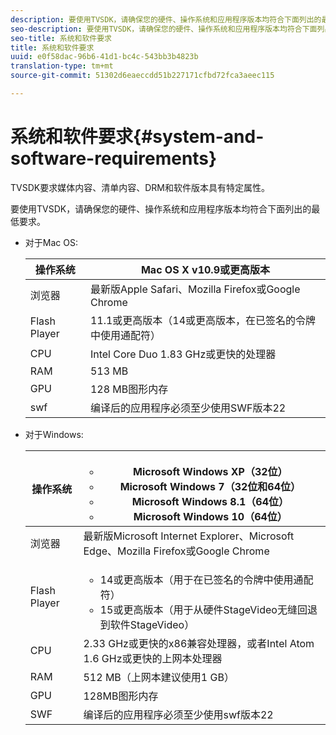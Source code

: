 ```yaml
---
description: 要使用TVSDK，请确保您的硬件、操作系统和应用程序版本均符合下面列出的最低要求。
seo-description: 要使用TVSDK，请确保您的硬件、操作系统和应用程序版本均符合下面列出的最低要求。
seo-title: 系统和软件要求
title: 系统和软件要求
uuid: e0f58dac-96b6-41d1-bc4c-543bb3b4823b
translation-type: tm+mt
source-git-commit: 51302d6eaeccdd51b227171cfbd72fca3aeec115

---
```



# 系统和软件要求{#system-and-software-requirements}

TVSDK要求媒体内容、清单内容、DRM和软件版本具有特定属性。

要使用TVSDK，请确保您的硬件、操作系统和应用程序版本均符合下面列出的最低要求。

<!--<a id="section_FD9C110E85BB483B869FBB94E5662710"></a>-->

* 对于Mac OS:

   | 操作系统 | Mac OS X v10.9或更高版本 |
   |---|---|
   | 浏览器 | 最新版Apple Safari、Mozilla Firefox或Google Chrome |
   | Flash Player | 11.1或更高版本（14或更高版本，在已签名的令牌中使用通配符） |
   | CPU | Intel Core Duo 1.83 GHz或更快的处理器 |
   | RAM | 513 MB |
   | GPU | 128 MB图形内存 |
   | swf | 编译后的应用程序必须至少使用SWF版本22 |

* 对于Windows:

   | 操作系统 | <ul><li>Microsoft Windows XP（32位）</li><li>Microsoft Windows 7（32位和64位）</li><li>Microsoft Windows 8.1（64位）</li><li>Microsoft Windows 10（64位）</li></ul> |
   |---|---|
   | 浏览器 | 最新版Microsoft Internet Explorer、Microsoft Edge、Mozilla Firefox或Google Chrome |
   | Flash Player | <ul><li>14或更高版本（用于在已签名的令牌中使用通配符）</li><li>15或更高版本（用于从硬件StageVideo无缝回退到软件StageVideo）</li></ul> |
   | CPU | 2.33 GHz或更快的x86兼容处理器，或者Intel Atom 1.6 GHz或更快的上网本处理器 |
   | RAM | 512 MB（上网本建议使用1 GB） |
   | GPU | 128MB图形内存 |
   | SWF | 编译后的应用程序必须至少使用swf版本22 |

